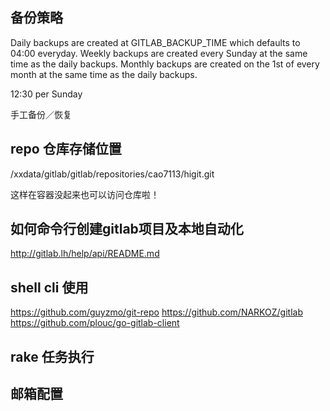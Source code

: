 ## 备份策略

Daily backups are created at GITLAB_BACKUP_TIME which defaults to 04:00 everyday. Weekly backups are created every Sunday at the same time as the daily backups. Monthly backups are created on the 1st of every month at the same time as the daily backups.

12:30 per Sunday 

手工备份／恢复

## repo 仓库存储位置

/xxdata/gitlab/gitlab/repositories/cao7113/higit.git

这样在容器没起来也可以访问仓库啦！

## 如何命令行创建gitlab项目及本地自动化

http://gitlab.lh/help/api/README.md

## shell cli 使用

https://github.com/guyzmo/git-repo
https://github.com/NARKOZ/gitlab
https://github.com/plouc/go-gitlab-client

## rake 任务执行

## 邮箱配置

